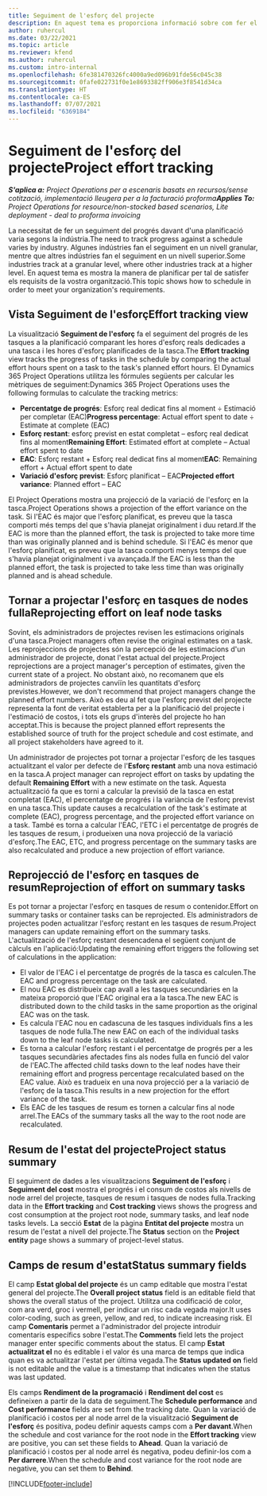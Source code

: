 ```yaml
---
title: Seguiment de l'esforç del projecte
description: En aquest tema es proporciona informació sobre com fer el seguiment de l'esforç del projecte i el progrés de la feina.
author: ruhercul
ms.date: 03/22/2021
ms.topic: article
ms.reviewer: kfend
ms.author: ruhercul
ms.custom: intro-internal
ms.openlocfilehash: 6fe381470326fc4000a9ed096b91fde56c045c38
ms.sourcegitcommit: 0fafe022731f0e1e8693382ff906e3f8541d34ca
ms.translationtype: HT
ms.contentlocale: ca-ES
ms.lasthandoff: 07/07/2021
ms.locfileid: "6369184"
---
```

# <a name="project-effort-tracking"></a><span data-ttu-id="b1a72-103">Seguiment de l'esforç del projecte</span><span class="sxs-lookup"><span data-stu-id="b1a72-103">Project effort tracking</span></span>

<span data-ttu-id="b1a72-104">_**S'aplica a:** Project Operations per a escenaris basats en recursos/sense cotització, implementació lleugera per a la facturació proforma_</span><span class="sxs-lookup"><span data-stu-id="b1a72-104">_**Applies To:** Project Operations for resource/non-stocked based scenarios, Lite deployment - deal to proforma invoicing_</span></span>

<span data-ttu-id="b1a72-105">La necessitat de fer un seguiment del progrés davant d'una planificació varia segons la indústria.</span><span class="sxs-lookup"><span data-stu-id="b1a72-105">The need to track progress against a schedule varies by industry.</span></span> <span data-ttu-id="b1a72-106">Algunes indústries fan el seguiment en un nivell granular, mentre que altres indústries fan el seguiment en un nivell superior.</span><span class="sxs-lookup"><span data-stu-id="b1a72-106">Some industries track at a granular level, where other industries track at a higher level.</span></span> <span data-ttu-id="b1a72-107">En aquest tema es mostra la manera de planificar per tal de satisfer els requisits de la vostra organització.</span><span class="sxs-lookup"><span data-stu-id="b1a72-107">This topic shows how to schedule in order to meet your organization's requirements.</span></span>

## <a name="effort-tracking-view"></a><span data-ttu-id="b1a72-108">Vista Seguiment de l'esforç</span><span class="sxs-lookup"><span data-stu-id="b1a72-108">Effort tracking view</span></span>

<span data-ttu-id="b1a72-109">La visualització **Seguiment de l'esforç** fa el seguiment del progrés de les tasques a la planificació comparant les hores d'esforç reals dedicades a una tasca i les hores d'esforç planificades de la tasca.</span><span class="sxs-lookup"><span data-stu-id="b1a72-109">The **Effort tracking** view tracks the progress of tasks in the schedule by comparing the actual effort hours spent on a task to the task's planned effort hours.</span></span> <span data-ttu-id="b1a72-110">El Dynamics 365 Project Operations utilitza les fórmules següents per calcular les mètriques de seguiment:</span><span class="sxs-lookup"><span data-stu-id="b1a72-110">Dynamics 365 Project Operations uses the following formulas to calculate the tracking metrics:</span></span>

- <span data-ttu-id="b1a72-111">**Percentatge de progrés**: Esforç real dedicat fins al moment ÷ Estimació per completar (EAC)</span><span class="sxs-lookup"><span data-stu-id="b1a72-111">**Progress percentage**: Actual effort spent to date ÷ Estimate at complete (EAC)</span></span> 
- <span data-ttu-id="b1a72-112">**Esforç restant**: esforç previst en estat completat – esforç real dedicat fins al moment</span><span class="sxs-lookup"><span data-stu-id="b1a72-112">**Remaining Effort**: Estimated effort at complete – Actual effort spent to date</span></span> 
- <span data-ttu-id="b1a72-113">**EAC**: Esforç restant + Esforç real dedicat fins al moment</span><span class="sxs-lookup"><span data-stu-id="b1a72-113">**EAC**: Remaining effort + Actual effort spent to date</span></span> 
- <span data-ttu-id="b1a72-114">**Variació d'esforç previst**: Esforç planificat – EAC</span><span class="sxs-lookup"><span data-stu-id="b1a72-114">**Projected effort variance**: Planned effort – EAC</span></span>

<span data-ttu-id="b1a72-115">El Project Operations mostra una projecció de la variació de l'esforç en la tasca.</span><span class="sxs-lookup"><span data-stu-id="b1a72-115">Project Operations shows a projection of the effort variance on the task.</span></span> <span data-ttu-id="b1a72-116">Si l'EAC és major que l'esforç planificat, es preveu que la tasca comporti més temps del que s'havia planejat originalment i duu retard.</span><span class="sxs-lookup"><span data-stu-id="b1a72-116">If the EAC is more than the planned effort, the task is projected to take more time than was originally planned and is behind schedule.</span></span> <span data-ttu-id="b1a72-117">Si l'EAC és menor que l'esforç planificat, es preveu que la tasca comporti menys temps del que s'havia planejat originalment i va avançada.</span><span class="sxs-lookup"><span data-stu-id="b1a72-117">If the EAC is less than the planned effort, the task is projected to take less time than was originally planned and is ahead schedule.</span></span>

## <a name="reprojecting-effort-on-leaf-node-tasks"></a><span data-ttu-id="b1a72-118">Tornar a projectar l'esforç en tasques de nodes fulla</span><span class="sxs-lookup"><span data-stu-id="b1a72-118">Reprojecting effort on leaf node tasks</span></span>

<span data-ttu-id="b1a72-119">Sovint, els administradors de projectes revisen les estimacions originals d'una tasca.</span><span class="sxs-lookup"><span data-stu-id="b1a72-119">Project managers often revise the original estimates on a task.</span></span> <span data-ttu-id="b1a72-120">Les reprojeccions de projectes són la percepció de les estimacions d'un administrador de projecte, donat l'estat actual del projecte.</span><span class="sxs-lookup"><span data-stu-id="b1a72-120">Project reprojections are a project manager's perception of estimates, given the current state of a project.</span></span> <span data-ttu-id="b1a72-121">No obstant això, no recomanem que els administradors de projectes canviïn les quantitats d'esforç previstes.</span><span class="sxs-lookup"><span data-stu-id="b1a72-121">However, we don't recommend that project managers change the planned effort numbers.</span></span> <span data-ttu-id="b1a72-122">Això es deu al fet que l'esforç previst del projecte representa la font de veritat establerta per a la planificació del projecte i l'estimació de costos, i tots els grups d'interès del projecte ho han acceptat.</span><span class="sxs-lookup"><span data-stu-id="b1a72-122">This is because the project planned effort represents the established source of truth for the project schedule and cost estimate, and all project stakeholders have agreed to it.</span></span>

<span data-ttu-id="b1a72-123">Un administrador de projectes pot tornar a projectar l'esforç de les tasques actualitzant el valor per defecte de l'**Esforç restant** amb una nova estimació en la tasca.</span><span class="sxs-lookup"><span data-stu-id="b1a72-123">A project manager can reproject effort on tasks by updating the default **Remaining Effort** with a new estimate on the task.</span></span> <span data-ttu-id="b1a72-124">Aquesta actualització fa que es torni a calcular la previsió de la tasca en estat completat (EAC), el percentatge de progrés i la variància de l'esforç previst en una tasca.</span><span class="sxs-lookup"><span data-stu-id="b1a72-124">This update causes a recalculation of the task's estimate at complete (EAC), progress percentage, and the projected effort variance on a task.</span></span> <span data-ttu-id="b1a72-125">També es torna a calcular l'EAC, l'ETC i el percentatge de progrés de les tasques de resum, i produeixen una nova projecció de la variació d'esforç.</span><span class="sxs-lookup"><span data-stu-id="b1a72-125">The EAC, ETC, and progress percentage on the summary tasks are also recalculated and produce a new projection of effort variance.</span></span>

## <a name="reprojection-of-effort-on-summary-tasks"></a><span data-ttu-id="b1a72-126">Reprojecció de l'esforç en tasques de resum</span><span class="sxs-lookup"><span data-stu-id="b1a72-126">Reprojection of effort on summary tasks</span></span>

<span data-ttu-id="b1a72-127">Es pot tornar a projectar l'esforç en tasques de resum o contenidor.</span><span class="sxs-lookup"><span data-stu-id="b1a72-127">Effort on summary tasks or container tasks can be reprojected.</span></span> <span data-ttu-id="b1a72-128">Els administradors de projectes poden actualitzar l'esforç restant en les tasques de resum.</span><span class="sxs-lookup"><span data-stu-id="b1a72-128">Project managers can update remaining effort on the summary tasks.</span></span> <span data-ttu-id="b1a72-129">L'actualització de l'esforç restant desencadena el següent conjunt de càlculs en l'aplicació:</span><span class="sxs-lookup"><span data-stu-id="b1a72-129">Updating the remaining effort triggers the following set of calculations in the application:</span></span>

- <span data-ttu-id="b1a72-130">El valor de l'EAC i el percentatge de progrés de la tasca es calculen.</span><span class="sxs-lookup"><span data-stu-id="b1a72-130">The EAC and progress percentage on the task are calculated.</span></span>
- <span data-ttu-id="b1a72-131">El nou EAC es distribueix cap avall a les tasques secundàries en la mateixa proporció que l'EAC original era a la tasca.</span><span class="sxs-lookup"><span data-stu-id="b1a72-131">The new EAC is distributed down to the child tasks in the same proportion as the original EAC was on the task.</span></span>
- <span data-ttu-id="b1a72-132">Es calcula l'EAC nou en cadascuna de les tasques individuals fins a les tasques de node fulla.</span><span class="sxs-lookup"><span data-stu-id="b1a72-132">The new EAC on each of the individual tasks down to the leaf node tasks is calculated.</span></span> 
- <span data-ttu-id="b1a72-133">Es torna a calcular l'esforç restant i el percentatge de progrés per a les tasques secundàries afectades fins als nodes fulla en funció del valor de l'EAC.</span><span class="sxs-lookup"><span data-stu-id="b1a72-133">The affected child tasks down to the leaf nodes have their remaining effort and progress percentage recalculated based on the EAC value.</span></span> <span data-ttu-id="b1a72-134">Això es tradueix en una nova projecció per a la variació de l'esforç de la tasca.</span><span class="sxs-lookup"><span data-stu-id="b1a72-134">This results in a new projection for the effort variance of the task.</span></span> 
- <span data-ttu-id="b1a72-135">Els EAC de les tasques de resum es tornen a calcular fins al node arrel.</span><span class="sxs-lookup"><span data-stu-id="b1a72-135">The EACs of the summary tasks all the way to the root node are recalculated.</span></span>


## <a name="project-status-summary"></a><span data-ttu-id="b1a72-136">Resum de l'estat del projecte</span><span class="sxs-lookup"><span data-stu-id="b1a72-136">Project status summary</span></span>

<span data-ttu-id="b1a72-137">El seguiment de dades a les visualitzacions **Seguiment de l'esforç** i **Seguiment del cost** mostra el progrés i el consum de costos als nivells de node arrel del projecte, tasques de resum i tasques de nodes fulla.</span><span class="sxs-lookup"><span data-stu-id="b1a72-137">Tracking data in the **Effort tracking** and **Cost tracking** views shows the progress and cost consumption at the project root node, summary tasks, and leaf node tasks levels.</span></span> <span data-ttu-id="b1a72-138">La secció **Estat** de la pàgina **Entitat del projecte** mostra un resum de l'estat a nivell del projecte.</span><span class="sxs-lookup"><span data-stu-id="b1a72-138">The **Status** section on the **Project entity** page shows a summary of project-level status.</span></span>

## <a name="status-summary-fields"></a><span data-ttu-id="b1a72-139">Camps de resum d'estat</span><span class="sxs-lookup"><span data-stu-id="b1a72-139">Status summary fields</span></span>

<span data-ttu-id="b1a72-140">El camp **Estat global del projecte** és un camp editable que mostra l'estat general del projecte.</span><span class="sxs-lookup"><span data-stu-id="b1a72-140">The **Overall project status** field is an editable field that shows the overall status of the project.</span></span> <span data-ttu-id="b1a72-141">Utilitza una codificació de color, com ara verd, groc i vermell, per indicar un risc cada vegada major.</span><span class="sxs-lookup"><span data-stu-id="b1a72-141">It uses color-coding, such as green, yellow, and red, to indicate increasing risk.</span></span> <span data-ttu-id="b1a72-142">El camp **Comentaris** permet a l'administrador del projecte introduir comentaris específics sobre l'estat.</span><span class="sxs-lookup"><span data-stu-id="b1a72-142">The **Comments** field lets the project manager enter specific comments about the status.</span></span> <span data-ttu-id="b1a72-143">El camp **Estat actualitzat el** no és editable i el valor és una marca de temps que indica quan es va actualitzar l'estat per última vegada.</span><span class="sxs-lookup"><span data-stu-id="b1a72-143">The **Status updated on** field is not editable and the value is a timestamp that indicates when the status was last updated.</span></span>

<span data-ttu-id="b1a72-144">Els camps **Rendiment de la programació** i **Rendiment del cost** es defineixen a partir de la data de seguiment.</span><span class="sxs-lookup"><span data-stu-id="b1a72-144">The **Schedule performance** and **Cost performance** fields are set from the tracking date.</span></span> <span data-ttu-id="b1a72-145">Quan la variació de planificació i costos per al node arrel de la visualització **Seguiment de l'esforç** és positiva, podeu definir aquests camps com a **Per davant**.</span><span class="sxs-lookup"><span data-stu-id="b1a72-145">When the schedule and cost variance for the root node in the **Effort tracking** view are positive, you can set these fields to **Ahead**.</span></span> <span data-ttu-id="b1a72-146">Quan la variació de planificació i costos per al node arrel és negativa, podeu definir-los com a **Per darrere**.</span><span class="sxs-lookup"><span data-stu-id="b1a72-146">When the schedule and cost variance for the root node are negative, you can set them to **Behind**.</span></span>


[!INCLUDE[footer-include](../includes/footer-banner.md)]
